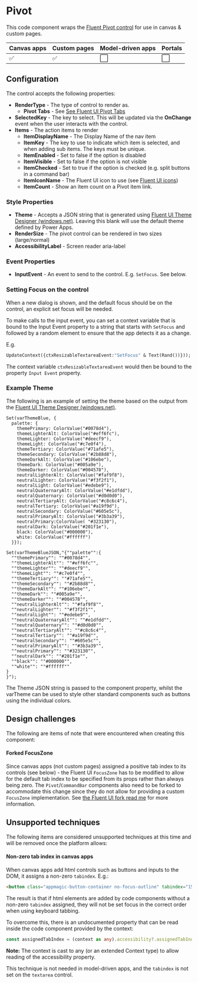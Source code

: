 # Pivot

This code component wraps the [Fluent Pivot control](https://developer.microsoft.com/en-us/fluentui#/controls/web/pivot) for use in canvas & custom pages.

| Canvas apps | Custom pages | Model-driven apps | Portals |
| ----------- | ------------ | ----------------- | ------- |
| ✅           | ✅            | ⬜                 | ⬜       |

## Configuration

The control accepts the following properties:

- **RenderType** - The type of control to render as.
  - **Pivot Tabs** - See [See Fluent UI Pivot Tabs](https://developer.microsoft.com/en-us/fluentui#/controls/web/pivot)
- **SelectedKey** - The key to select. This will be updated via the **OnChange** event when the user interacts with the control.
- **Items** - The action items to render
  - **ItemDisplayName** - The Display Name of the nav item
  - **ItemKey** - The key to use to indicate which item is selected, and when adding sub items. The keys must be unique.
  - **ItemEnabled** - Set to false if the option is disabled
  - **ItemVisible** - Set to false if the option is not visible
  - **ItemChecked** - Set to true if the option is checked (e.g. split buttons in a command bar)
  - **ItemIconName** - The Fluent UI icon to use (see [Fluent UI icons](https://developer.microsoft.com/en-us/fluentui#/styles/web/icons))
  - **ItemCount** - Show an item count on a Pivot item link.


### Style Properties

- **Theme** - Accepts a JSON string that is generated using [Fluent UI Theme Designer (windows.net)](https://fabricweb.z5.web.core.windows.net/pr-deploy-site/refs/heads/master/theming-designer/). Leaving this blank will use the default theme defined by Power Apps.
- **RenderSize** - The pivot control can be rendered in two sizes (large/normal)
- **AccessibilityLabel** - Screen reader aria-label

### Event Properties

- **InputEvent** - An event to send to the control. E.g. `SetFocus`. See below.

### Setting Focus on the control

When a new dialog is shown, and the default focus should be on the control, an explicit set focus will be needed. 

To make calls to the input event, you can set a context variable that is bound to the Input Event property to a string that starts with `SetFocus` and followed by a random element to ensure that the app detects it as a change.

E.g.

```vb
UpdateContext({ctxResizableTextareaEvent:"SetFocus" & Text(Rand())}));
```

The context variable `ctxResizableTextareaEvent` would then be bound to the property `Input Event` property.

### Example Theme

The following is an example of setting the theme based on the output from the [Fluent UI Theme Designer (windows.net)](https://fabricweb.z5.web.core.windows.net/pr-deploy-site/refs/heads/master/theming-designer/). 

```
Set(varThemeBlue, {
  palette: {
    themePrimary: ColorValue("#0078d4"),
    themeLighterAlt: ColorValue("#eff6fc"),
    themeLighter: ColorValue("#deecf9"),
    themeLight: ColorValue("#c7e0f4"),
    themeTertiary: ColorValue("#71afe5"),
    themeSecondary: ColorValue("#2b88d8"),
    themeDarkAlt: ColorValue("#106ebe"),
    themeDark: ColorValue("#005a9e"),
    themeDarker: ColorValue("#004578"),
    neutralLighterAlt: ColorValue("#faf9f8"),
    neutralLighter: ColorValue("#f3f2f1"),
    neutralLight: ColorValue("#edebe9"),
    neutralQuaternaryAlt: ColorValue("#e1dfdd"),
    neutralQuaternary: ColorValue("#d0d0d0"),
    neutralTertiaryAlt: ColorValue("#c8c6c4"),
    neutralTertiary: ColorValue("#a19f9d"),
    neutralSecondary: ColorValue("#605e5c"),
    neutralPrimaryAlt: ColorValue("#3b3a39"),
    neutralPrimary:ColorValue( "#323130"),
    neutralDark: ColorValue("#201f1e"),
    black: ColorValue("#000000"),
    white: ColorValue("#ffffff")
  }});

Set(varThemeBlueJSON,"{""palette"":{
  ""themePrimary"": ""#0078d4"",
  ""themeLighterAlt"": ""#eff6fc"",
  ""themeLighter"": ""#deecf9"",
  ""themeLight"": ""#c7e0f4"",
  ""themeTertiary"": ""#71afe5"",
  ""themeSecondary"": ""#2b88d8"",
  ""themeDarkAlt"": ""#106ebe"",
  ""themeDark"": ""#005a9e"",
  ""themeDarker"": ""#004578"",
  ""neutralLighterAlt"": ""#faf9f8"",
  ""neutralLighter"": ""#f3f2f1"",
  ""neutralLight"": ""#edebe9"",
  ""neutralQuaternaryAlt"": ""#e1dfdd"",
  ""neutralQuaternary"": ""#d0d0d0"",
  ""neutralTertiaryAlt"": ""#c8c6c4"",
  ""neutralTertiary"": ""#a19f9d"",
  ""neutralSecondary"": ""#605e5c"",
  ""neutralPrimaryAlt"": ""#3b3a39"",
  ""neutralPrimary"": ""#323130"",
  ""neutralDark"": ""#201f1e"",
  ""black"": ""#000000"",
  ""white"": ""#ffffff""
}
}");
```

The Theme JSON string is passed to the component property, whilst the varTheme can be used to style other standard components such as buttons using the individual colors.

## Design challenges

The following are items of note that were encountered when creating this component:

#### Forked FocusZone

Since canvas apps (not custom pages) assigned a positive tab index to its controls (see below) - the Fluent UI `FocusZone` has to be modified to allow for the default tab index to be specified from its props rather than always being zero. The `Pivot`/`CommandBar` components also need to be forked to accommodate this change since they do not allow for providing a custom `FocusZone` implementation. See [the Fluent UI fork read me](CommandsMenusNavs\fluentui-fork\README.md) for more information.

## Unsupported techniques

The following items are considered unsupported techniques at this time and will be removed once the platform allows:

#### Non-zero tab index in canvas apps 

When canvas apps add html controls such as buttons and inputs to the DOM, it assigns a non-zero `tabindex`. E.g.:

```html
<button class="appmagic-button-container no-focus-outline" tabindex="15"...>
```

The result is that if html elements are added by code components without a non-zero `tabindex` assigned, they will not be set focus in the correct order when using keyboard tabbing.

To overcome this, there is an undocumented property that can be read inside the code component provided by the context:

```typescript
const assignedTabIndex = (context as any).accessibility?.assignedTabIndex ?? 0;
```

**Note:** The context is cast to any (or an extended Context type) to allow reading of the accessibility property.

This technique is not needed in model-driven apps, and the `tabindex` is not set on the `textarea` control.

